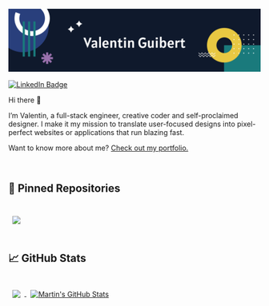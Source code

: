 [![ValGuibs banner](./assets/banner1.svg)](https://valguibs.com)

[![LinkedIn Badge](https://img.shields.io/badge/LinkedIn-Profile-informational?style=flat&logo=linkedin&logoColor=white&color=0D76A8)](https://www.linkedin.com/in/valentin-guibert-181315133/)

Hi there 👋

I’m Valentin, a full-stack engineer, creative coder and self-proclaimed designer.
I make it my mission to translate user-focused designs into pixel-perfect websites or applications that run blazing fast.

Want to know more about me? [Check out my portfolio.](https://valguibs.com/)

<br>

## 📌 Pinned Repositories

<br>

<a href="https://github.com/ValGuibs/ValGuibs">
  <img align="center" style="margin:0.5rem" src="https://github-readme-stats.vercel.app/api/pin/?username=ValGuibs&repo=ValGuibs&title_color=ffffff&text_color=c9cacc&icon_color=4AB197&bg_color=1A2B34" />
</a>



<br>
<br>

## &#x1f4c8; GitHub Stats

<br>

<a href="https://github.com/braydoncoyer">
  <img align="center" style="margin:0.5rem" src="https://github-readme-stats.vercel.app/api/top-langs/?username=ValGuibs&hide=html,css&title_color=ffffff&text_color=c9cacc&icon_color=4AB197&bg_color=1A2B34" />
</a>

<a href="https://github.com/braydoncoyer">
  <img align="center" style="margin:0.5rem" src="https://github-readme-stats.vercel.app/api?username=ValGuibs&show_icons=true&line_height=27&count_private=true&title_color=ffffff&text_color=c9cacc&icon_color=4AB097&bg_color=1A2B34" alt="Martin's GitHub Stats" />
</a>

<br>
<br>
